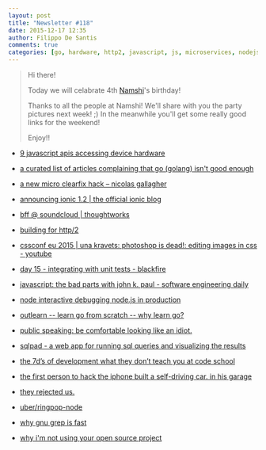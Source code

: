 ```yaml
---
layout: post
title: "Newsletter #118"
date: 2015-12-17 12:35
author: Filippo De Santis
comments: true
categories: [go, hardware, http2, javascript, js, microservices, nodejs, php, sql]
---
```


> Hi there!
>
> Today we will celabrate 4th [Namshi](https://www.namshi.com)'s birthday!
>
> Thanks to all the people at Namshi! We'll share with you the party pictures next week! ;) In the meanwhile you'll get some really good links for the weekend!
>
> Enjoy!!
>


* [9 javascript apis accessing device hardware](http://www.webondevices.com/9-javascript-apis-accessing-device-sensors/)

* [a curated list of articles complaining that go (golang) isn't good enough](https://github.com/ksimka/go-is-not-good?utm_content=buffer7ee07)

* [a new micro clearfix hack – nicolas gallagher](http://nicolasgallagher.com/micro-clearfix-hack/)
<!-- more -->
* [announcing ionic 1.2 | the official ionic blog](http://blog.ionic.io/announcing-ionic-1-2/?utm_content=bufferb1e74)

* [bff @ soundcloud | thoughtworks](https://www.thoughtworks.com/insights/blog/bff-soundcloud)

* [building for http/2](http://rmurphey.com/blog/2015/11/25/building-for-http2)

* [cssconf eu 2015 | una kravets: photoshop is dead!: editing images in css - youtube](https://www.youtube.com/watch?v=LY65F2e4B5w)

* [day 15 - integrating with unit tests - blackfire](https://blackfire.io/docs/24-days/15-unit-tests)

* [javascript: the bad parts with john k. paul - software engineering daily](http://softwareengineeringdaily.com/2015/12/09/javascript-the-bad-parts-with-john-k-paul/)

* [node interactive debugging node.js in production](http://www.slideshare.net/yunongx/node-interactive-debugging-nodejs-in-production?utm_content=bufferf6678)

* [outlearn -- learn go from scratch -- why learn go?](https://www.outlearn.com/learn/matryer/golang-from-scratch/1)

* [public speaking: be comfortable looking like an idiot.](http://www.lottejackson.com/learning/be-comfortable-looking-like-an-idiot)

* [sqlpad - a web app for running sql queries and visualizing the results](http://rickbergfalk.github.io/sqlpad/)

* [the 7d’s of development what they don’t teach you at code school ](https://medium.com/development-musings/the-7d-s-of-development-what-they-don-t-teach-you-at-code-school-6c58c1ba0fc5)

* [the first person to hack the iphone built a self-driving car. in his garage](http://www.bloomberg.com/features/2015-george-hotz-self-driving-car/)

* [they rejected us.](http://rejected.us/)

* [uber/ringpop-node](https://github.com/uber/ringpop-node?utm_content=bufferfccb6)

* [why gnu grep is fast](https://lists.freebsd.org/pipermail/freebsd-current/2010-August/019310.html)

* [why i'm not using your open source project](https://www.nczonline.net/blog/2015/12/why-im-not-using-your-open-source-project/)
